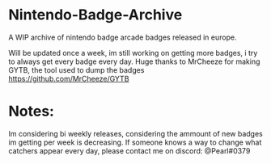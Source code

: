 # Nintendo-Badge-Archive
A WIP archive of nintendo badge arcade badges released in europe.

Will be updated once a week, im still working on getting more badges, i try to always get every badge every day.
Huge thanks to MrCheeze for making GYTB, the tool used to dump the badges https://github.com/MrCheeze/GYTB

# Notes:
Im considering bi weekly releases, considering the ammount of new badges im getting per week is decreasing.
If someone knows a way to change what catchers appear every day, please contact me on discord: @Pearl#0379
